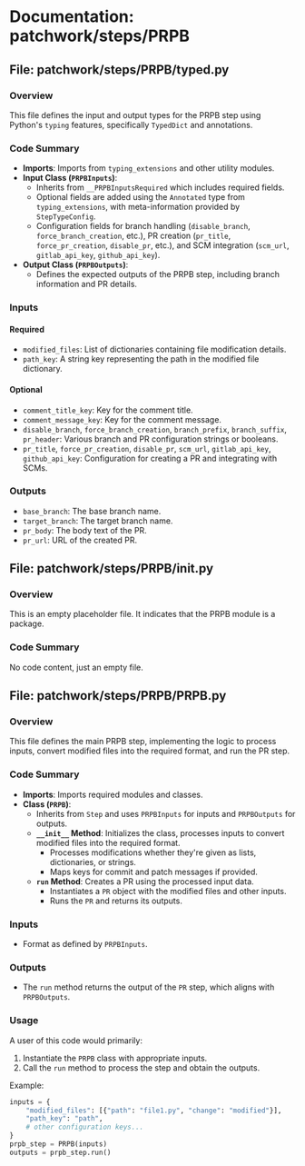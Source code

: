 # Documentation: patchwork/steps/PRPB

## File: patchwork/steps/PRPB/typed.py

### Overview

This file defines the input and output types for the PRPB step using Python's `typing` features, specifically `TypedDict` and annotations.

### Code Summary

- **Imports**: Imports from `typing_extensions` and other utility modules.
- **Input Class (`PRPBInputs`)**:
  - Inherits from `__PRPBInputsRequired` which includes required fields.
  - Optional fields are added using the `Annotated` type from `typing_extensions`, with meta-information provided by `StepTypeConfig`.
  - Configuration fields for branch handling (`disable_branch`, `force_branch_creation`, etc.), PR creation (`pr_title`, `force_pr_creation`, `disable_pr`, etc.), and SCM integration (`scm_url`, `gitlab_api_key`, `github_api_key`).
- **Output Class (`PRPBOutputs`)**:
  - Defines the expected outputs of the PRPB step, including branch information and PR details.

### Inputs

#### Required

- `modified_files`: List of dictionaries containing file modification details.
- `path_key`: A string key representing the path in the modified file dictionary.

#### Optional

- `comment_title_key`: Key for the comment title.
- `comment_message_key`: Key for the comment message.
- `disable_branch`, `force_branch_creation`, `branch_prefix`, `branch_suffix`, `pr_header`: Various branch and PR configuration strings or booleans.
- `pr_title`, `force_pr_creation`, `disable_pr`, `scm_url`, `gitlab_api_key`, `github_api_key`: Configuration for creating a PR and integrating with SCMs.

### Outputs

- `base_branch`: The base branch name.
- `target_branch`: The target branch name.
- `pr_body`: The body text of the PR.
- `pr_url`: URL of the created PR.

## File: patchwork/steps/PRPB/__init__.py

### Overview

This is an empty placeholder file. It indicates that the PRPB module is a package.

### Code Summary

No code content, just an empty file.

## File: patchwork/steps/PRPB/PRPB.py

### Overview

This file defines the main PRPB step, implementing the logic to process inputs, convert modified files into the required format, and run the PR step.

### Code Summary

- **Imports**: Imports required modules and classes.
- **Class (`PRPB`)**:
  - Inherits from `Step` and uses `PRPBInputs` for inputs and `PRPBOutputs` for outputs.
  - **`__init__` Method**: Initializes the class, processes inputs to convert modified files into the required format.
    - Processes modifications whether they're given as lists, dictionaries, or strings.
    - Maps keys for commit and patch messages if provided.
  - **`run` Method**: Creates a PR using the processed input data.
    - Instantiates a `PR` object with the modified files and other inputs.
    - Runs the `PR` and returns its outputs.

### Inputs

- Format as defined by `PRPBInputs`.

### Outputs

- The `run` method returns the output of the `PR` step, which aligns with `PRPBOutputs`.

### Usage

A user of this code would primarily:
1. Instantiate the `PRPB` class with appropriate inputs.
2. Call the `run` method to process the step and obtain the outputs.

Example:
```python
inputs = {
    "modified_files": [{"path": "file1.py", "change": "modified"}],
    "path_key": "path",
    # other configuration keys...
}
prpb_step = PRPB(inputs)
outputs = prpb_step.run()
```